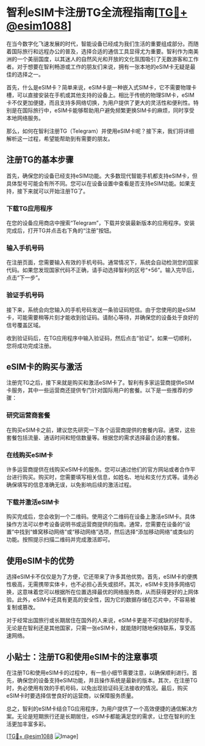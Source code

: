 # 智利eSIM卡注册TG全流程指南[[TG💪+ @esim1088](https://t.me/s/esim1088)]

在当今数字化飞速发展的时代，智能设备已经成为我们生活的重要组成部分。而随着国际旅行和远程办公的普及，选择合适的通信工具显得尤为重要。智利作为南美洲的一个美丽国度，以其迷人的自然风光和开放的文化氛围吸引了无数游客和工作者。对于想要在智利畅游或工作的朋友们来说，拥有一张本地的eSIM卡无疑是最佳的选择之一。

首先，什么是eSIM卡？简单来说，eSIM卡是一种嵌入式SIM卡，它不需要物理卡槽，可以直接安装在手机或其他支持的设备上。相比于传统的物理SIM卡，eSIM卡不仅更加便捷，而且支持多网络切换，为用户提供了更大的灵活性和便利性。特别是在国际旅行中，eSIM卡能够帮助用户避免频繁更换SIM卡的麻烦，同时享受本地网络服务。

那么，如何在智利注册TG（Telegram）并使用eSIM卡呢？接下来，我们将详细解析这一过程，希望能帮助到有需要的朋友。

## 注册TG的基本步骤

首先，确保您的设备已经支持eSIM功能。大多数现代智能手机都支持eSIM卡，但具体型号可能会有所不同。您可以在设备设置中查看是否支持eSIM功能。如果支持，接下来就可以开始注册TG了。

### 下载TG应用程序

在您的设备应用商店中搜索“Telegram”，下载并安装最新版本的应用程序。安装完成后，打开TG并点击右下角的“注册”按钮。

### 输入手机号码

在注册页面，您需要输入有效的手机号码。通常情况下，系统会自动检测您的国家代码。如果您发现国家代码不正确，请手动选择智利的区号“+56”。输入完毕后，点击“下一步”。

### 验证手机号码

接下来，系统会向您输入的手机号码发送一条验证码短信。由于您使用的是eSIM卡，可能需要稍等片刻才能收到验证码。请耐心等待，并确保您的设备处于良好的信号覆盖区域。

收到验证码后，在TG应用程序中输入验证码，然后点击“验证”。如果一切顺利，您将成功完成注册。

## eSIM卡的购买与激活

注册完TG之后，接下来就是购买和激活eSIM卡了。智利有多家运营商提供eSIM卡服务，其中一些运营商还提供专门针对国际用户的套餐。以下是一些推荐的步骤：

### 研究运营商套餐

在购买eSIM卡之前，建议您先研究一下各个运营商提供的套餐内容。通常，这些套餐包括流量、通话时间和短信数量等。根据您的需求选择最合适的套餐。

### 在线购买eSIM卡

许多运营商提供在线购买eSIM卡的服务。您可以通过他们的官方网站或者合作平台进行购买。购买时，您需要填写相关信息，如姓名、地址和支付方式等。请务必确保填写的信息准确无误，以免影响后续的激活过程。

### 下载并激活eSIM卡

购买完成后，您会收到一个二维码。使用这个二维码在设备上激活eSIM卡。具体操作方法可以参考设备说明书或运营商提供的指南。通常，您需要在设备的“设置”中找到“蜂窝移动网络”或“移动网络”选项，然后选择“添加移动网络”或类似的功能。按照提示扫描二维码并完成激活即可。

## 使用eSIM卡的优势

选择eSIM卡不仅仅是为了方便，它还带来了许多其他优势。首先，eSIM卡的便携性极高，无需携带实体卡，也不必担心丢失或损坏。其次，eSIM卡支持多网络切换，这意味着您可以根据所在位置选择最优的网络服务商，从而获得更好的上网体验。此外，eSIM卡还具有更高的安全性，因为它的数据存储在芯片中，不容易被复制或篡改。

对于经常出国旅行或长期居住在国外的人来说，eSIM卡更是不可或缺的好帮手。无论是在智利还是其他国家，只需一张eSIM卡，就能随时随地保持联系，享受高速网络。

## 小贴士：注册TG和使用eSIM卡的注意事项

在注册TG和使用eSIM卡的过程中，有一些小细节需要注意，以确保顺利进行。首先，确保您的设备支持eSIM功能，并且操作系统是最新的版本。其次，在注册TG时，务必使用有效的手机号码，以免出现验证码无法接收的情况。最后，购买eSIM卡时要选择信誉良好的运营商，以保障服务质量。

总之，智利的eSIM卡结合TG应用程序，为用户提供了一个高效便捷的通信解决方案。无论是短期旅行还是长期居住，eSIM卡都能满足您的需求，让您在智利的生活更加丰富多彩。

[[TG💪+ @esim1088](https://t.me/s/esim1088) ![Image](https://i.postimg.cc/4NQfJmqS/Snipaste-2025-05-13-00-14-12.png)]